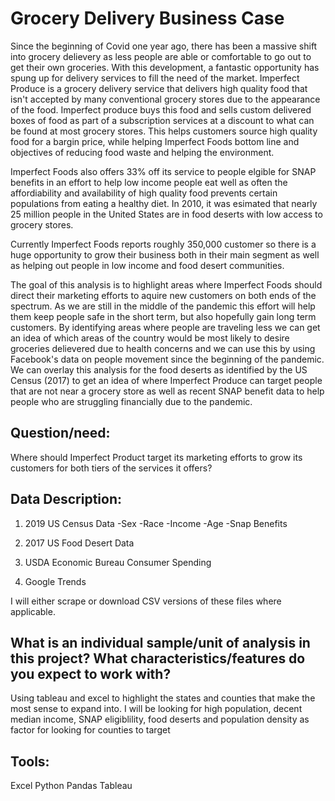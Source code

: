 # Grocery Delivery Business Case

Since the beginning of Covid one year ago, there has been a massive shift into grocery delievery as less people are able or comfortable to go out to get their own groceries.  With this development, a fantastic opportunity has spung up for delivery services to fill the need of the market. Imperfect Produce is a grocery delivery service that delivers high quality food that isn't accepted by many conventional grocery stores due to the appearance of the food.  Imperfect produce buys this food and sells custom delivered boxes of food as part of a subscription services at a discount to what can be found at most grocery stores.  This helps customers source high quality food for a bargin price, while helping Imperfect Foods bottom line and objectives of reducing food waste and helping the environment.   

Imperfect Foods also offers 33% off its service to people elgible for SNAP benefits in an effort to help low income people eat well as often the affordiability and availability of high quality food prevents certain populations from eating a healthy diet.  In 2010, it was esimated that nearly 25 million people in the United States are in food deserts with low access to grocery stores.

Currently Imperfect Foods reports roughly 350,000 customer so there is a huge opportunity to grow their business both in their main segment as well as helping out people in low income and food desert communities. 

The goal of this analysis is to highlight areas where Imperfect Foods should direct their marketing efforts to aquire new customers on both ends of the spectrum.  As we are still in the middle of the pandemic this effort will help them keep people safe in the short term, but also hopefully gain long term customers. By identifying areas where people are traveling less we can get an idea of which areas of the country would be most likely to desire groceries delievered due to health concerns and we can use this by using Facebook's data on people movement since the beginning of the pandemic.  We can overlay this analysis for the food deserts as identified by the US Census (2017) to get an idea of where Imperfect Produce can target people that are not near a grocery store as well as recent SNAP benefit data to help people who are struggling financially due to the pandemic.

## Question/need:

Where should Imperfect Product target its marketing efforts to grow its customers for both tiers of the services it offers?  

## Data Description:
1) 2019 US Census Data
  -Sex
  -Race
  -Income
  -Age
  -Snap Benefits

2) 2017 US Food Desert Data

3) USDA Economic Bureau Consumer Spending

4) Google Trends

I will either scrape or download CSV versions of these files where applicable.

## What is an individual sample/unit of analysis in this project? What characteristics/features do you expect to work with?

Using tableau and excel to highlight the states and counties that make the most sense to expand into.  I will be looking for high population, decent median income, SNAP eligiblility, food deserts and population density as factor for looking for counties to target

## Tools:

Excel
Python
Pandas
Tableau


